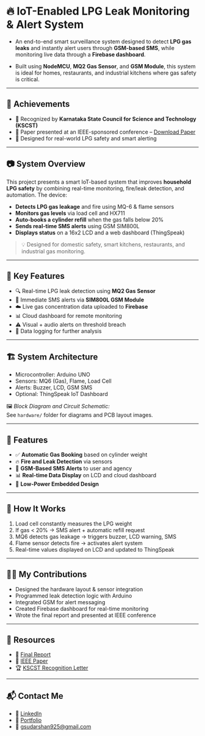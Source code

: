 # 🔥 IoT-Enabled LPG Leak Monitoring & Alert System

* An end-to-end smart surveillance system designed to detect **LPG gas leaks** and instantly alert users through **GSM-based SMS**, while monitoring live data through a **Firebase dashboard**.

* Built using **NodeMCU**, **MQ2 Gas Sensor**, and **GSM Module**, this system is ideal for homes, restaurants, and industrial kitchens where gas safety is critical.

---

## 🎯 Achievements

- 🏅 Recognized by **Karnataka State Council for Science and Technology (KSCST)**
- 📃 Paper presented at an IEEE-sponsored conference – [Download Paper](./documentation/ieee-paper.pdf)
- 🔐 Designed for real-world LPG safety and smart alerting
  
---

## 📷 System Overview

This project presents a smart IoT-based system that improves **household LPG safety** by combining real-time monitoring, fire/leak detection, and automation. The device:

- **Detects LPG gas leakage** and fire using MQ-6 & flame sensors  
- **Monitors gas levels** via load cell and HX711  
- **Auto-books a cylinder refill** when the gas falls below 20%  
- **Sends real-time SMS alerts** using GSM SIM800L  
- **Displays status** on a 16x2 LCD and a web dashboard (ThingSpeak)

> 💡 Designed for domestic safety, smart kitchens, restaurants, and industrial gas monitoring.

---

## 🚀 Key Features

- 🔍 Real-time LPG leak detection using **MQ2 Gas Sensor**
- 📲 Immediate SMS alerts via **SIM800L GSM Module**
- ☁️ Live gas concentration data uploaded to **Firebase**
- 📊 Cloud dashboard for remote monitoring
- ⚠️ Visual + audio alerts on threshold breach
- 💾 Data logging for further analysis
  
---

## 🏗️ System Architecture

- Microcontroller: Arduino UNO
- Sensors: MQ6 (Gas), Flame, Load Cell
- Alerts: Buzzer, LCD, GSM SMS
- Optional: ThingSpeak IoT Dashboard

🖼️ *Block Diagram and Circuit Schematic:*  
     See `hardware/` folder for diagrams and PCB layout images.

---

## 🚀 Features

- ✅ **Automatic Gas Booking** based on cylinder weight
- 🔥 **Fire and Leak Detection** via sensors
- 📱 **GSM-Based SMS Alerts** to user and agency
- 📊 **Real-time Data Display** on LCD and cloud dashboard
- 🔋 **Low-Power Embedded Design**

---

## 🧪 How It Works

1. Load cell constantly measures the LPG weight
2. If gas < 20% → SMS alert + automatic refill request
3. MQ6 detects gas leakage → triggers buzzer, LCD warning, SMS
4. Flame sensor detects fire → activates alert system
5. Real-time values displayed on LCD and updated to ThingSpeak

---

## 🧑‍💻 My Contributions

- Designed the hardware layout & sensor integration
- Programmed leak detection logic with Arduino
- Integrated GSM for alert messaging
- Created Firebase dashboard for real-time monitoring
- Wrote the final report and presented at IEEE conference 

---

## 🔗 Resources

* 📘 [Final Report](./documentation/final-report.pdf)
* 📑 [IEEE Paper](./documentation/ieee-paper.pdf)  
* 🏆 [KSCST Recognition Letter](documentation/KSCST_Recognition_Letter.pdf.pdf)

---

## 📬 Contact Me

* 💼 [LinkedIn](https://www.linkedin.com/in/sudarshan-g-ai/)
* 🔗 [Portfolio](https://sudarshang-portfoilo.netlify.app/)
* 📧 [gsudarshan925@gmail.com](mailto:gsudarshan925@gmail.com)


